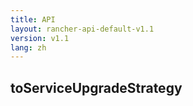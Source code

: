 ```yaml
---
title: API
layout: rancher-api-default-v1.1
version: v1.1
lang: zh
---
```


## toServiceUpgradeStrategy





